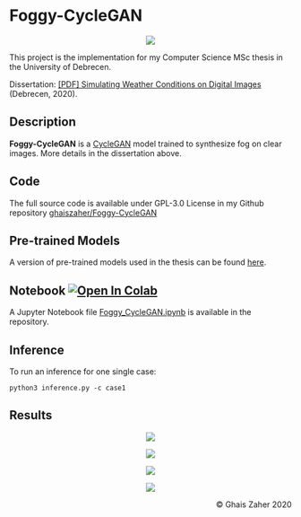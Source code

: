 # Foggy-CycleGAN

<p align="center">
 <img src="images/banner-cropped-rnd.png">
</p>

This project is the implementation for my Computer Science MSc thesis in the University of Debrecen.

Dissertation: 
<a href="./dissertation/Simulating%20Weather%20Conditions%20on%20Digital%20Images%20-%20Final.pdf" target="_blank">[PDF] Simulating Weather Conditions on Digital Images</a> (Debrecen, 2020).

## Description
**Foggy-CycleGAN** is a
<a href="https://junyanz.github.io/CycleGAN/" target="_blank">CycleGAN</a> model trained to synthesize fog on clear images. More details in the dissertation above.

## Code
The full source code is available under GPL-3.0 License in my Github repository <a href="https://github.com/ghaiszaher/Foggy-CycleGAN" target="_blank">ghaiszaher/Foggy-CycleGAN</a>

## Pre-trained Models
A version of pre-trained models used in the thesis can be found [here](https://drive.google.com/drive/folders/1QKsiaGkMFvtGcp072IG57MfY1o_D-L3k?usp=sharing).

## Notebook <a href="https://colab.research.google.com/github/ghaiszaher/Foggy-CycleGAN/blob/master/Foggy_CycleGAN.ipynb" target="_blank"><img src="https://colab.research.google.com/assets/colab-badge.svg" alt="Open In Colab"/></a>
A Jupyter Notebook file <a href="https://github.com/ghaiszaher/Foggy-CycleGAN/blob/master/Foggy_CycleGAN.ipynb" target="_blank">Foggy_CycleGAN.ipynb</a> is available in the repository.

## Inference

To run an inference for one single case:
```
python3 inference.py -c case1
```



## Results
<p align="center">
 <img src="images/result-animated-01.gif">
</p>

<p align="center">
 <img src="images/result-sample-0.2.jpg">
</p>

<p align="center">
 <img src="images/result-sample-0.3.jpg">
</p>

<p align="center">
 <img src="images/result-sample-0.25.jpg">
</p>

<div align="right">
&copy; Ghais Zaher 2020
</div>
